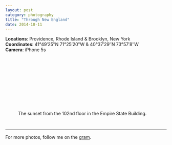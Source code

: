 ```yaml
---
layout: post
category: photography
title: "Through New England"
date: 2014-10-11
---
```


__Locations__: Providence, Rhode Island & Brooklyn, New York  
__Coordinates__: 41°49′25″N 71°25′20″W & 40°37′29″N 73°57′8″W  
__Camera__: iPhone 5s

<figure class="grid-2-left">
  <img src="http://image.vsco.co/1/51b751bdbbc81693/548e32bd0c561504418b4570/600x800/vsco_121414.jpg" alt="">
</figure>

<figure class="grid-2-right">
  <img src="http://image.vsco.co/1/51b751bdbbc81693/548e3255045615bb5a8b459e/600x800/vsco_121414.jpg" alt="">
</figure>

<figure class="grid-2-left">
  <img src="http://image.vsco.co/1/51b751bdbbc81693/548e326ae25515516f8b4582/vsco_121414.jpg" alt="">
</figure>

<figure class="grid-2-right">
  <img src="http://image.vsco.co/1/51b751bdbbc81693/548e3278e955159e388b458e/600x800/vsco_121414.jpg" alt="">
</figure>

<figure class="grid-2-left">
  <img src="http://image.vsco.co/1/51b751bdbbc81693/51b753b05d68083c06000131/600x800/vsco_061113_2.jpg" alt="">
</figure>

<figure class="grid-2-right">
  <img src="http://image.vsco.co/1/51b751bdbbc81693/548e34ac0b56150c6b8b458a/600x800/vsco_121414.jpg" alt="">
</figure>

<figure class="grid-2-left">
  <img src="http://image.vsco.co/1/51b751bdbbc81693/548e34bc46561568688b4588/600x800/vsco_121414.jpg" alt="">
</figure>

<figure class="grid-2-right">
  <img src="http://image.vsco.co/1/51b751bdbbc81693/548e34db035615c4788b4595/600x800/vsco_121414.jpg" alt="">
</figure>

<figure class="grid-2-left">
  <img src="http://image.vsco.co/1/51b751bdbbc81693/54915d010a5615f7718b457b/600x800/vsco_121714.jpg" alt="">
</figure>

<figure class="grid-2-right">
  <img src="http://image.vsco.co/1/51b751bdbbc81693/548e34c52b5615205c8b459f/600x800/vsco_121414.jpg" alt="">
</figure>

<figure class="grid-2-left">
  <img src="http://image.vsco.co/1/51b751bdbbc81693/548e34e4e655156a6b8b458e/600x800/vsco_121414.jpg" alt="">
</figure>

<figure class="grid-2-right">
  <img src="http://image.vsco.co/1/51b751bdbbc81693/548e34ac0b56150c6b8b458a/600x800/vsco_121414.jpg" alt="">
</figure>

<figure class="big">
  <img src="http://image.vsco.co/1/51b751bdbbc81693/548e4fd4475615327c8b4572/vsco_121414.jpg" alt="">
  <figcaption>The sunset from the 102nd floor in the Empire State Building.</figcaption>
</figure>    

<figure class="grid-2-left">
  <img src="http://image.vsco.co/1/51b751bdbbc81693/548e34b42b5615255c8b4585/600x450/vsco_121414.jpg" alt="">
</figure>

<figure class="grid-2-right">
  <img src="http://image.vsco.co/1/51b751bdbbc81693/548e35f52b5615205c8b45a2/600x450/vsco_121414.jpg" alt="">
</figure>

***

For more photos, follow me on the [gram](http://instagram.com/drocarmo).
